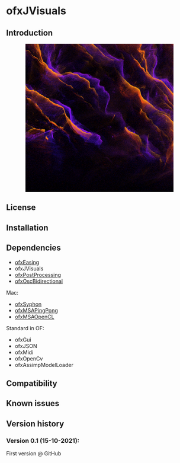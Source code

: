 ofxJVisuals  
=====================================

Introduction
------------
<img src="images/preview.png" alt="ofxJVisuals preview" width="400" style="display: block; margin: auto"/>  

License
-------

Installation
------------

Dependencies
------------
- [ofxEasing](https://github.com/arturoc/ofxEasing)
- ofxJVisuals
- [ofxPostProcessing](https://github.com/neilmendoza/ofxPostProcessing)
- [ofxOscBidirectional](https://github.com/elgiano/ofxOscBidirectional.git)

Mac:  
- [ofxSyphon](https://github.com/astellato/ofxSyphon)
- [ofxMSAPingPong](https://github.com/memo/ofxMSAPingPong)
- [ofxMSAOpenCL](https://github.com/memo/ofxMSAOpenCL)

Standard in OF:  
- ofxGui
- ofxJSON
- ofxMidi
- ofxOpenCv
- ofxAssimpModelLoader

Compatibility
------------

Known issues
------------


Version history
------------

### Version 0.1 (15-10-2021):
First version @ GitHub
